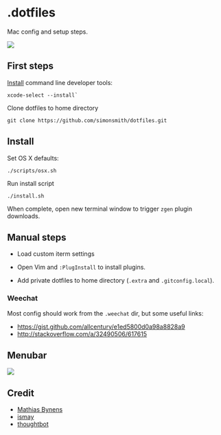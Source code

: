 # .dotfiles

Mac config and setup steps.

![](http://f.cl.ly/items/2E2b0v0b3G1H0r0j1l2B/Screen%20Shot%202015-12-20%20at%2023.06.52.png)

## First steps

[Install](http://osxdaily.com/2014/02/12/install-command-line-tools-mac-os-x/) command line developer tools:

```
xcode-select --install`
```

Clone dotfiles to home directory

```
git clone https://github.com/simonsmith/dotfiles.git
```

## Install

Set OS X defaults:

```
./scripts/osx.sh
```

Run install script

```
./install.sh
```

When complete, open new terminal window to trigger `zgen` plugin downloads.

## Manual steps

* Load custom iterm settings

* Open Vim and `:PlugInstall` to install plugins.

* Add private dotfiles to home directory (`.extra` and `.gitconfig.local`).

### Weechat

Most config should work from the `.weechat` dir, but some useful links:

* https://gist.github.com/allcentury/e1ed5800d0a98a8828a9
* http://stackoverflow.com/a/32490506/617615

## Menubar

![](http://f.cl.ly/items/0I3w0S2D3o2V1d2X3A3o/68747470733a2f2f73332e616d617a6f6e6177732e636f6d2f662e636c2e6c792f6974656d732f327a317a30353242337a326132533339315133622f53637265656e25323053686f74253230323031352d31322d3138253230617425323032302e30322e33342e706e673f763d3664623439376263.png)

## Credit

* [Mathias Bynens](https://github.com/mathiasbynens/dotfiles/)
* [ismay](https://github.com/ismay/dotfiles)
* [thoughtbot](https://github.com/thoughtbot/laptop)
